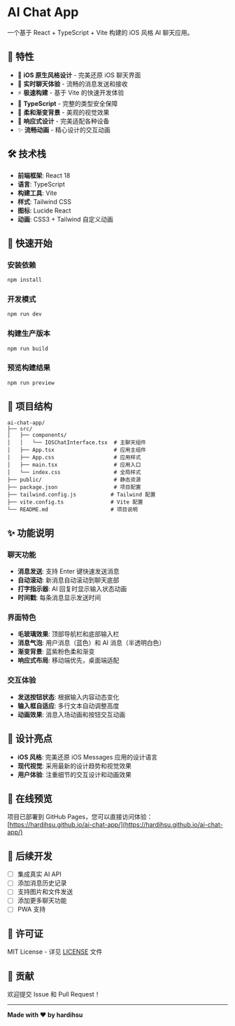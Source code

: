 # AI Chat App

一个基于 React + TypeScript + Vite 构建的 iOS 风格 AI 聊天应用。

## 🌟 特性

- 🎨 **iOS 原生风格设计** - 完美还原 iOS 聊天界面
- 💬 **实时聊天体验** - 流畅的消息发送和接收
- ⚡ **极速构建** - 基于 Vite 的快速开发体验
- 🎯 **TypeScript** - 完整的类型安全保障
- 🌈 **柔和渐变背景** - 美观的视觉效果
- 📱 **响应式设计** - 完美适配各种设备
- ✨ **流畅动画** - 精心设计的交互动画

## 🛠 技术栈

- **前端框架**: React 18
- **语言**: TypeScript
- **构建工具**: Vite
- **样式**: Tailwind CSS
- **图标**: Lucide React
- **动画**: CSS3 + Tailwind 自定义动画

## 🚀 快速开始

### 安装依赖
```bash
npm install
```

### 开发模式
```bash
npm run dev
```

### 构建生产版本
```bash
npm run build
```

### 预览构建结果
```bash
npm run preview
```

## 📁 项目结构

```
ai-chat-app/
├── src/
│   ├── components/
│   │   └── IOSChatInterface.tsx  # 主聊天组件
│   ├── App.tsx                   # 应用主组件
│   ├── App.css                   # 应用样式
│   ├── main.tsx                  # 应用入口
│   └── index.css                 # 全局样式
├── public/                       # 静态资源
├── package.json                  # 项目配置
├── tailwind.config.js           # Tailwind 配置
├── vite.config.ts               # Vite 配置
└── README.md                    # 项目说明
```

## ✨ 功能说明

### 聊天功能
- **消息发送**: 支持 Enter 键快速发送消息
- **自动滚动**: 新消息自动滚动到聊天底部
- **打字指示器**: AI 回复时显示输入状态动画
- **时间戳**: 每条消息显示发送时间

### 界面特色
- **毛玻璃效果**: 顶部导航栏和底部输入栏
- **消息气泡**: 用户消息（蓝色）和 AI 消息（半透明白色）
- **渐变背景**: 蓝紫粉色柔和渐变
- **响应式布局**: 移动端优先，桌面端适配

### 交互体验
- **发送按钮状态**: 根据输入内容动态变化
- **输入框自适应**: 多行文本自动调整高度
- **动画效果**: 消息入场动画和按钮交互动画

## 🎨 设计亮点

- **iOS 风格**: 完美还原 iOS Messages 应用的设计语言
- **现代视觉**: 采用最新的设计趋势和视觉效果
- **用户体验**: 注重细节的交互设计和动画效果

## 📱 在线预览

项目已部署到 GitHub Pages，您可以直接访问体验：
[https://hardihsu.github.io/ai-chat-app/](https://hardihsu.github.io/ai-chat-app/)

## 🔄 后续开发

- [ ] 集成真实 AI API
- [ ] 添加消息历史记录
- [ ] 支持图片和文件发送
- [ ] 添加更多聊天功能
- [ ] PWA 支持

## 📄 许可证

MIT License - 详见 [LICENSE](LICENSE) 文件

## 🤝 贡献

欢迎提交 Issue 和 Pull Request！

---

**Made with ❤️ by hardihsu**